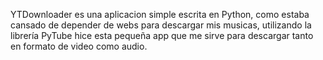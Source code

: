YTDownloader es una aplicacion simple escrita en Python, como estaba cansado de depender de webs para descargar mis musicas, utilizando la librería PyTube hice esta pequeña app que me sirve para descargar tanto en formato de video como audio.
